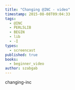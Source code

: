 ```yaml
---
title: "Changing @INC - video"
timestamp: 2015-08-08T09:04:33
tags:
  - @INC
  - PERL5LIB
  - BEGIN
  - lib
  - -I
types:
  - screencast
published: true
books:
  - beginner_video
author: szabgab
---
```



changing-inc


<slidecast file="beginner-perl/changing-inc" youtube="PhOoSjcsrSw" />
